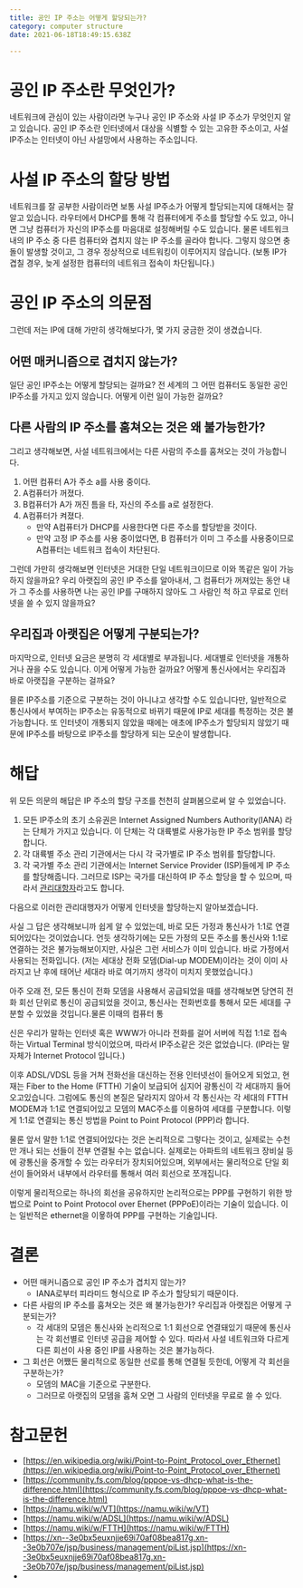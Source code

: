 ```yaml
---
title: 공인 IP 주소는 어떻게 할당되는가?
category: computer structure
date: 2021-06-18T18:49:15.638Z

---
```


#  공인 IP 주소란 무엇인가?

네트워크에 관심이 있는 사람이라면 누구나 공인 IP 주소와 사설 IP 주소가 무엇인지 알고 있습니다. 공인 IP 주소란 인터넷에서 대상을 식별할 수 있는 고유한 주소이고, 사설 IP주소는 인터넷이 아닌 사설망에서 사용하는 주소입니다.

# 사설 IP 주소의 할당 방법

네트워크를 잘 공부한 사람이라면 보통 사설 IP주소가 어떻게 할당되는지에 대해서는 잘 알고 있습니다. 라우터에서 DHCP를 통해 각 컴퓨터에게 주소를 할당할 수도 있고, 아니면 그냥 컴퓨터가 자신의 IP주소를 마음대로 설정해버릴 수도 있습니다. 물론 네트워크 내의 IP 주소 중 다른 컴퓨터와 겹치지 않는 IP 주소를 골라야 합니다. 그렇지 않으면 충돌이 발생할 것이고, 그 경우 정상적으로 네트워킹이 이루어지지 않습니다. (보통 IP가 겹칠 경우, 늦게 설정한 컴퓨터의 네트워크 접속이 차단됩니다.) 

# 공인 IP 주소의 의문점

그런데 저는 IP에 대해 가만히 생각해보다가, 몇 가지 궁금한 것이 생겼습니다.

## 어떤 매커니즘으로 겹치지 않는가?

일단 공인 IP주소는 어떻게 할당되는 걸까요? 전 세계의 그 어떤 컴퓨터도 동일한 공인 IP주소를 가지고 있지 않습니다. 어떻게 이런 일이 가능한 걸까요?

## 다른 사람의 IP 주소를 훔쳐오는 것은 왜 불가능한가?

그리고 생각해보면, 사설 네트워크에서는 다른 사람의 주소를 훔쳐오는 것이 가능합니다.

1. 어떤 컴퓨터 A가 주소 a를 사용 중이다.
2. A컴퓨터가 꺼졌다.
3. B컴퓨터가 A가 꺼진 틈을 타, 자신의 주소를 a로 설정한다.
4. A컴퓨터가 켜졌다.
   - 만약 A컴퓨터가 DHCP를 사용한다면 다른 주소를 할당받을 것이다.
   - 만약 고정 IP 주소를 사용 중이었다면, B 컴퓨터가 이미 그 주소를 사용중이므로 A컴퓨터는 네트워크 접속이 차단된다.

그런데 가만히 생각해보면 인터넷은 거대한 단일 네트워크이므로 이와 똑같은 일이 가능하지 않을까요? 우리 아랫집의 공인 IP 주소를 알아내서, 그 컴퓨터가 꺼져있는 동안 내가 그 주소를 사용하면 나는 공인 IP를 구매하지 않아도 그 사람인 척 하고 무료로 인터넷을 쓸 수 있지 않을까요?

## 우리집과 아랫집은 어떻게 구분되는가?

마지막으로, 인터넷 요금은 분명히 각 세대별로 부과됩니다. 세대별로 인터넷을 개통하거나 끊을 수도 있습니다. 이게 어떻게 가능한 걸까요? 어떻게 통신사에서는 우리집과 바로 아랫집을 구분하는 걸까요?

믈론 IP주소를 기준으로 구분하는 것이 아니냐고 생각할 수도 있습니다만, 일반적으로 통신사에서 부여하는 IP주소는 유동적으로 바뀌기 때문에 IP로 세대를 특정하는 것은 불가능합니다. 또 인터넷이 개통되지 않았을 때에는 애초에 IP주소가 할당되지 않았기 때문에 IP주소를 바탕으로 IP주소를 할당하게 되는 모순이 발생합니다.

# 해답

위 모든 의문의 해답은 IP 주소의 할당 구조를 천천히 살펴봄으로써 알 수 있었습니다.

1. 모든 IP주소의 초기 소유권은 Internet Assigned Numbers Authority(IANA) 라는 단체가 가지고 있습니다. 이 단체는 각 대륙별로 사용가능한 IP 주소 범위를 할당합니다.
2. 각 대륙별 주소 관리 기관에서는 다시 각 국가별로 IP 주소 범위를 할당합니다.
3. 각 국가별 주소 관리 기관에서는 Internet Service Provider (ISP)들에게 IP 주소를 할당해줍니다. 그러므로 ISP는 국가를 대신하여 IP 주소 할당을 할 수 있으며, 따라서 [관리대항자](https://xn--3e0bx5euxnjje69i70af08bea817g.xn--3e0b707e/jsp/business/management/isCurrent.jsp)라고도 합니다.

다음으로 이러한 관리대행자가 어떻게 인터넷을 할당하는지 알아보겠습니다.

사실 그 답은 생각해보니까 쉽게 알 수 있었는데, 바로 모든 가정과 통신사가 1:1로 연결되어있다는 것이었습니다. 언듯 생각하기에는 모든 가정의 모든 주소를 통신사와 1:1로 연결하는 것은 불가능해보이지만, 사실은 그런 서비스가 이미 있습니다. 바로 가정에서 사용되는 전화입니다. (저는 세대상 전화 모뎀(Dial-up MODEM)이라는 것이 이미 사라지고 난 후에 태어난 세대라 바로 여기까지 생각이 미치지 못했었습니다.)

아주 오래 전, 모든 통신이 전화 모뎀을 사용해서 공급되었을 때를 생각해보면 당연히 전화 회선 단위로 통신이 공급되었을 것이고, 통신사는 전화번호를 통해서 모든 세대를 구분할 수 있었을 것입니다.물론 이때의 컴퓨터 통

신은 우리가 말하는 인터넷 혹은 WWW가 아니라 전화를 걸어 서버에 직접 1:1로 접속하는 Virtual Terminal 방식이었으며, 따라서 IP주소같은 것은 없었습니다. (IP라는 말 자체가 Internet Protocol 입니다.)

이후 ADSL/VDSL 등을 거쳐 전화선을 대신하는 전용 인터넷선이 들어오게 되었고, 현재는 Fiber to the Home (FTTH) 기술이 보급되어 심지어 광통신이 각 세대까지 들어오고있습니다. 그럼에도 통신의 본질은 달라지지 않아서 각 통신사는 각 세대의 FTTH MODEM과 1:1로 연결되어있고 모뎀의 MAC주소를 이용하여 세대를 구분합니다. 이렇게 1:1로 연결되는 통신 방법을 Point to Point Protocol (PPP)라 합니다.

물론 앞서 말한 1:1로 연결되어있다는 것은 논리적으로 그렇다는 것이고, 실제로는 수천만 개나 되는 선들이 전부 연결될 수는 없습니다. 실제로는 아파트의 네트워크 장비실 등에 광통신을 중개할 수 있는 라우터가 장치되어있으며, 외부에서는 물리적으로 단일 회선이 들어와서 내부에서 라우터를 통해서 여러 회선으로 쪼개집니다.

이렇게 물리적으로는 하나의 회선을 공유하지만 논리적으로는 PPP를 구현하기 위한 방법으로 Point to Point Protocol over Ehernet (PPPoE)이라는 기술이 있습니다. 이는 일반적은 ethernet을 이욯하여 PPP를  구현하는 기술입니다.

# 결론

- 어떤 매커니즘으로 공인 IP 주소가 겹치지 않는가?
  - IANA로부터 피라미드 형식으로 IP 주소가 할당되기 때문이다.
- 다른 사람의 IP 주소를 훔쳐오는 것은 왜 불가능한가? 우리집과 아랫집은 어떻게 구분되는가?
  - 각 세대의 모뎀은 통신사와 논리적으로 1:1 회선으로 연결돼있기 때문에 통신사는 각 회선별로 인터넷 공급을 제어할 수 있다. 따라서 사설 네트워크와 다르게 다른 회선이 사용 중인 IP를 사용하는 것은 불가능하다.
- 그 회선은 어쨌든 물리적으로 동일한 선로를 통해 연결될 듯한데, 어떻게 각 회선을 구분하는가?
  - 모뎀의 MAC을 기준으로 구분한다.
  - 그러므로 아랫집의 모뎀을 훔쳐 오면 그 사람의 인터넷을 무료로 쓸 수 있다.

# 참고문헌

- [https://en.wikipedia.org/wiki/Point-to-Point_Protocol_over_Ethernet](https://en.wikipedia.org/wiki/Point-to-Point_Protocol_over_Ethernet)
- [https://community.fs.com/blog/pppoe-vs-dhcp-what-is-the-difference.html](https://community.fs.com/blog/pppoe-vs-dhcp-what-is-the-difference.html)
- [https://namu.wiki/w/VT](https://namu.wiki/w/VT)
- [https://namu.wiki/w/ADSL](https://namu.wiki/w/ADSL)
- [https://namu.wiki/w/FTTH](https://namu.wiki/w/FTTH)
- [https://xn--3e0bx5euxnjje69i70af08bea817g.xn--3e0b707e/jsp/business/management/piList.jsp](https://xn--3e0bx5euxnjje69i70af08bea817g.xn--3e0b707e/jsp/business/management/piList.jsp)
- 
